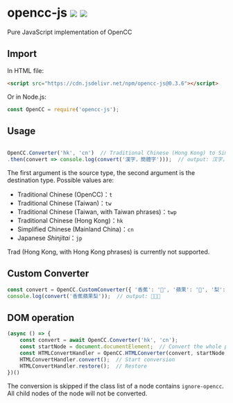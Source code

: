 # opencc-js [![](https://github.com/nk2028/opencc-js/workflows/Test/badge.svg)](https://github.com/nk2028/opencc-js/actions?query=workflow%3ATest) [![](https://data.jsdelivr.com/v1/package/npm/opencc-js/badge)](https://www.jsdelivr.com/package/npm/opencc-js)

Pure JavaScript implementation of OpenCC

## Import

In HTML file:

```html
<script src="https://cdn.jsdelivr.net/npm/opencc-js@0.3.6"></script>
```

Or in Node.js:

```javascript
const OpenCC = require('opencc-js');
```

## Usage

```javascript

OpenCC.Converter('hk', 'cn')  // Traditional Chinese (Hong Kong) to Simplified Chinese
.then(convert => console.log(convert('漢字，簡體字')));  // output: 汉字，简体字
```

The first argument is the source type, the second argument is the destination type. Possible values are:

- Traditional Chinese (OpenCC)：`t`
- Traditional Chinese (Taiwan)：`tw`
- Traditional Chinese (Taiwan, with Taiwan phrases)：`twp`
- Traditional Chinese (Hong Kong)：`hk`
- Simplified Chinese (Mainland China)：`cn`
- Japanese _Shinjitai_：`jp`

Trad (Hong Kong, with Hong Kong phrases) is currently not supported.

## Custom Converter

```javascript
const convert = OpenCC.CustomConverter({ '香蕉': '🍌️', '蘋果': '🍎️', '梨': '🍐️' });
console.log(convert('香蕉蘋果梨'));  // output: 🍌️🍎️🍐️
```

## DOM operation

```javascript
(async () => {
    const convert = await OpenCC.Converter('hk', 'cn');
    const startNode = document.documentElement;  // Convert the whole page
    const HTMLConvertHandler = OpenCC.HTMLConverter(convert, startNode, 'zh-HK', 'zh-CN');  // Convert all zh-HK to zh-CN
    HTMLConvertHandler.convert();  // Start conversion
    HTMLConvertHandler.restore();  // Restore
})()
```

The conversion is skipped if the class list of a node contains `ignore-opencc`. All child nodes of the node will not be converted.
